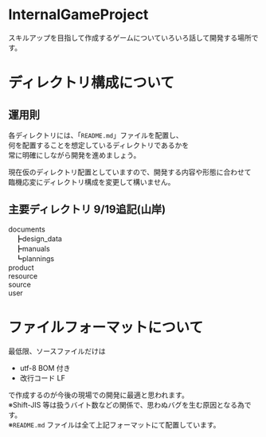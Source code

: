 ﻿# InternalGameProject
スキルアップを目指して作成するゲームについていろいろ話して開発する場所です。  

# ディレクトリ構成について
## 運用則
各ディレクトリには、「`README.md`」ファイルを配置し、  
何を配置することを想定しているディレクトリであるかを  
常に明確にしながら開発を進めましょう。  

現在仮のディレクトリ配置としていますので、開発する内容や形態に合わせて  
臨機応変にディレクトリ構成を変更して構いません。  
  
## 主要ディレクトリ 9/19追記(山岸)  
documents  
  　┣design_data  
  　┣manuals  
  　┗plannings  
product  
resource  
source  
user  
  
# ファイルフォーマットについて
最低限、ソースファイルだけは  

* utf-8 BOM 付き
* 改行コード LF

で作成するのが今後の現場での開発に最適と思われます。  
※Shift-JIS 等は扱うバイト数などの関係で、思わぬバグを生む原因となる為です。  
※`README.md` ファイルは全て上記フォーマットにて配置しています。  
